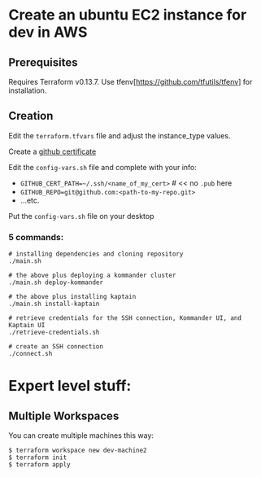 # Create an ubuntu EC2 instance for dev in AWS 

## Prerequisites 
Requires Terraform v0.13.7. Use tfenv[https://github.com/tfutils/tfenv] for installation.

## Creation
Edit the `terraform.tfvars` file and adjust the instance_type values.

Create a [github certificate](https://docs.github.com/en/enterprise-server@3.2/authentication/connecting-to-github-with-ssh/generating-a-new-ssh-key-and-adding-it-to-the-ssh-agent)

Edit the `config-vars.sh` file and complete with your info:
- `GITHUB_CERT_PATH=~/.ssh/<name_of_my_cert>`  # << no `.pub` here
- `GITHUB_REPO=git@github.com:<path-to-my-repo.git>`
- ...etc.

Put the `config-vars.sh` file on your desktop

### 5 commands:
``` shell
# installing dependencies and cloning repository
./main.sh

# the above plus deploying a kommander cluster
./main.sh deploy-kommander

# the above plus installing kaptain
./main.sh install-kaptain

# retrieve credentials for the SSH connection, Kommander UI, and Kaptain UI
./retrieve-credentials.sh

# create an SSH connection
./connect.sh
```

# Expert level stuff:
## Multiple Workspaces
You can create multiple machines this way:

```
$ terraform workspace new dev-machine2
$ terraform init
$ terraform apply
```
